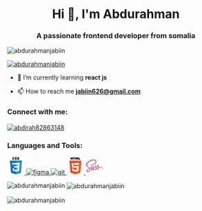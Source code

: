 <h1 align="center">Hi 👋, I'm Abdurahman</h1>
<h3 align="center">A passionate frontend developer from somalia</h3>

<p align="left"> <img src="https://komarev.com/ghpvc/?username=abdurahmanjabiin&label=Profile%20views&color=0e75b6&style=flat" alt="abdurahmanjabiin" /> </p>

<p align="left"> <a href="https://github.com/ryo-ma/github-profile-trophy"><img src="https://github-profile-trophy.vercel.app/?username=abdurahmanjabiin" alt="abdurahmanjabiin" /></a> </p>

- 🌱 I’m currently learning **react js**

- 📫 How to reach me **jabiin626@gmail.com**

<h3 align="left">Connect with me:</h3>
<p align="left">
<a href="https://twitter.com/abdirah82863148" target="blank"><img align="center" src="https://raw.githubusercontent.com/rahuldkjain/github-profile-readme-generator/master/src/images/icons/Social/twitter.svg" alt="abdirah82863148" height="30" width="40" /></a>
</p>

<h3 align="left">Languages and Tools:</h3>
<p align="left"> <a href="https://www.w3schools.com/css/" target="_blank" rel="noreferrer"> <img src="https://raw.githubusercontent.com/devicons/devicon/master/icons/css3/css3-original-wordmark.svg" alt="css3" width="40" height="40"/> </a> <a href="https://www.figma.com/" target="_blank" rel="noreferrer"> <img src="https://www.vectorlogo.zone/logos/figma/figma-icon.svg" alt="figma" width="40" height="40"/> </a> <a href="https://git-scm.com/" target="_blank" rel="noreferrer"> <img src="https://www.vectorlogo.zone/logos/git-scm/git-scm-icon.svg" alt="git" width="40" height="40"/> </a> <a href="https://www.w3.org/html/" target="_blank" rel="noreferrer"> <img src="https://raw.githubusercontent.com/devicons/devicon/master/icons/html5/html5-original-wordmark.svg" alt="html5" width="40" height="40"/> </a> <a href="https://sass-lang.com" target="_blank" rel="noreferrer"> <img src="https://raw.githubusercontent.com/devicons/devicon/master/icons/sass/sass-original.svg" alt="sass" width="40" height="40"/> </a> </p>

<p><img align="left" src="https://github-readme-stats.vercel.app/api/top-langs?username=abdurahmanjabiin&show_icons=true&locale=en&layout=compact" alt="abdurahmanjabiin" /></p>

<p>&nbsp;<img align="center" src="https://github-readme-stats.vercel.app/api?username=abdurahmanjabiin&show_icons=true&locale=en" alt="abdurahmanjabiin" /></p>

<p><img align="center" src="https://github-readme-streak-stats.herokuapp.com/?user=abdurahmanjabiin&" alt="abdurahmanjabiin" /></p>

